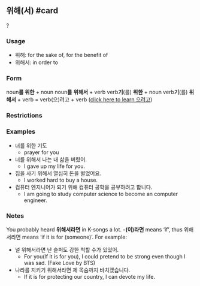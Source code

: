 ## 위해(서) #card
?
### Usage
- 위해: for the sake of, for the benefit of
- 위해서: in order to
### Form
noun**를 위한** + noun
noun**를** **위해서** + verb
verb**기**(를) ****위한**** + noun
verb**기**(를) **위해서** + verb = verb(으)려고 + verb ([click here to learn 으려고](https://funkorean4u.wordpress.com/2014/07/16/grammar-%ec%9c%bc%eb%9f%ac-%ec%9c%bc%eb%a0%a4%ea%b3%a0-verb-connectives/))
### Restrictions
### Examples
- 너를 위한 기도
	- prayer for you
- 너를 위해서 나는 내 삶을 버렸어.
	- I gave up my life for you.
- 집을 사기 위해서 열심히 돈을 벌었어요.
	- I worked hard to buy a house.
- 컴퓨터 엔지니어가 되기 위해 컴퓨터 공학을 공부하려고 합니다.
	- I am going to study computer science to become an computer engineer.
### Notes
You probably heard **위해서라면** in K-songs a lot.
**-(이)라면** means ‘if’, thus 위해서라면 means ‘if it is for (someone)’.
For example:
- 널 위해서라면 난 슬퍼도 강한 척할 수가 있었어.
	- For you(If it is for you), I could pretend to be strong even though I was sad. (Fake Love by BTS)
- 나라를 지키기 위해서라면 제 목숨까지 바치겠습니다.
	- If it is for protecting our country, I can devote my life.
<!--SR:!2024-11-04,11,270-->
